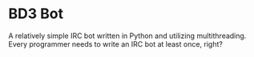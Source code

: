 BD3 Bot
======

A relatively simple IRC bot written in Python and utilizing multithreading. Every programmer needs to write an IRC bot at least once, right?
